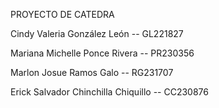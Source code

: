 PROYECTO DE CATEDRA

Cindy Valeria González León   -- GL221827

Mariana Michelle Ponce Rivera -- PR230356

Marlon Josue Ramos Galo -- RG231707

Erick Salvador Chinchilla Chiquillo -- CC230876

